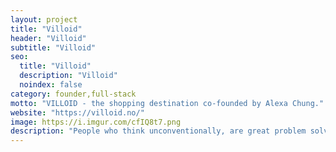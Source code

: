 ```yaml
---
layout: project
title: "Villoid"
header: "Villoid"
subtitle: "Villoid"
seo:
  title: "Villoid"
  description: "Villoid"
  noindex: false
category: founder,full-stack
motto: "VILLOID - the shopping destination co-founded by Alexa Chung."
website: "https://villoid.no/"
image: https://i.imgur.com/cfIQ8t7.png
description: "People who think unconventionally, are great problem solvers and see opportunities where others see only challenges."
---
```

